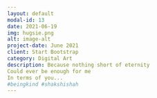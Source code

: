 ```yaml
---
layout: default
modal-id: 13
date: 2021-06-19
img: hugsie.png
alt: image-alt
project-date: June 2021
client: Start Bootstrap
category: Digital Art
description: Because nothing short of eternity
Could ever be enough for me
In terms of you...
#beingkind #shakshishah
---
```

